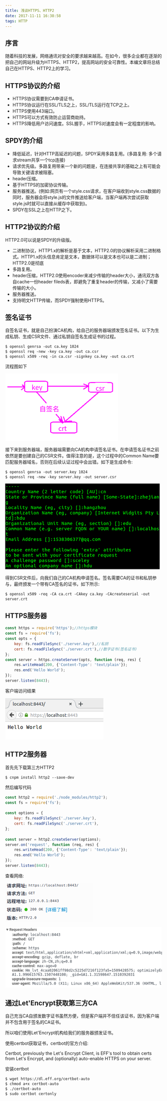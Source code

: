 ```yaml
---
title: 浅谈HTTPS、HTTP2
date: 2017-11-11 16:38:58
tags: HTTP
---
```


## 序言

随着科技的发展，网络通讯对安全的要求越来越高。在如今，很多企业都在逐渐的把自己的网站升级为HTTPS、HTTP2，提高网站的安全可靠性。本编文章将总结自己在HTTPS、HTTP2上的学习。

<!--more-->

## HTTPS协议的介绍

- HTTPS协议需要到CA申请证书。
- HTTPS协议运行在SSL/TLS之上，SSL/TLS运行在TCP之上。
- HTTPS使用443端口。
- HTTPS可以方式有效防止运营商劫持。
- HTTPS降低用户访问速度。SSL握手，HTTPS对速度会有一定程度的影响。

## SPDY的介绍

- 降低延迟，针对HTTP高延迟的问题，SPDY采用多路复用。(多路复用: 多个请求stream共享一个tcp连接)
- 请求优先级。多路复用带来一个新的问题是，在连接共享的基础之上有可能会导致关键请求被阻塞。
- header压缩。
- 基于HTTPS的加密协议传输。
- 服务器推送。(例如:网页有一个style.css请求，在客户端收到style.css数据的同时，服务器会将style.js的文件推送给客户端，当客户端再次尝试获取style.js时就可以直接从缓存中获取到)。
- SPDY在SSL之上在HTTP之下。

## HTTP2协议的介绍

HTTP2.0可以说是SPDY的升级版。

- 二进制协议，HTTP1.x的解析是基于文本，HTTP2.0的协议解析采用二进制格式。HTTP1.x的头信息肯定是文本，数据体可以是文本也可以是二进制；HTTP2.0是彻底
- 多路复用。
- header压缩，HTTP2.0使用encoder来减少传输的header大小，通讯双方各自cache一份header fileds表，即避免了重复header的传输，又减小了需要传输的大小。
- 服务器推送。
- 支持明文HTTP传输，而SPDY强制使用HTTPS。

## 签名证书

自签名证书，就是自己扮演CA机构，给自己的服务器端颁发签名证书。以下为生成私钥、生成CSR文件、通过私钥自签名生成证书的过程。

```
$ openssl genrsa -out ca.key 1024
$ openssl req -new -key ca.key -out ca.csr
$ openssl x509 -req -in ca.csr -signkey ca.key -out ca.crt
```

流程图如下

![](/img/yourselfsign.png)

接下来到服务器端，服务器端需要向CA机构申请签名证书。在申请签名证书之前依然是要创建自己的CSR文件。值得注意的是，这个过程中的Common Name要匹配服务器域名，否则在后续认证过程中会出错。如下是生成命令:

```
$ openssl genrsa -out server.key 1024
$ openssl req -new -key server.key -out server.csr
```

![](/img/servercsr.png)

得到CSR文件后，向我们自己的CA机构申请签名。签名需要CA的证书和私钥参与，最终颁发一个带有CA签名的证书，如下所示: 

```
$ openssl x509 -req -CA ca.crt -CAkey ca.key -CAcreateserial -out server.crt
```

## HTTPS服务器

```js
const https = require('https');//https模块
const fs = require('fs');
const opts = {
    key: fs.readFileSync('./server.key'),//私钥
    cert: fs.readFileSync('./server.crt'),//数字证书(签名证书)
};
const server = https.createServer(opts, function (req, res) {
    res.writeHead(200, {'Content-Type': 'text/plain'});
    res.end('Hello World');
});
server.listen(8443);
```

客户端访问结果

![](/img/https.png)

## HTTP2服务器

首先先下载第三方HTTP2

```
$ cnpm install http2 --save-dev
```

然后编写代码

```js
const http2 = require('./node_modules/http2');
const fs = require('fs');

const options = {
	key: fs.readFileSync('./server.key'),
	cert: fs.readFileSync('./server.crt'),
};

const server = http2.createServer(options);
server.on('request', function (req, res) {
	res.writeHead(200, {'Content-Type': 'text/plain'});
	res.end('Hello World');
});
server.listen(8443);
```

查看网络: 

![](/img/http2firefox.png)

![](/img/http2chrome.png)

## 通过Let'Encrypt获取第三方CA

自己充当CA自颁发数字证书虽然方便，但是客户端并不信任该证书，因为客户端并不包含用于签名的CA证书。

所以咱们使用Let'Encrypt机构给我们的服务器颁发证书。

使用certbot获取证书，certbot的官方介绍:

Certbot, previously the Let's Encrypt Client, is EFF's tool to obtain certs from Let's Encrypt, and (optionally) auto-enable HTTPS on your server.

安装certbot

```
$ wget https://dl.eff.org/certbot-auto
$ chmod a+x certbot-auto
$ ./certbot-auto
$ sudo certbot certonly
```